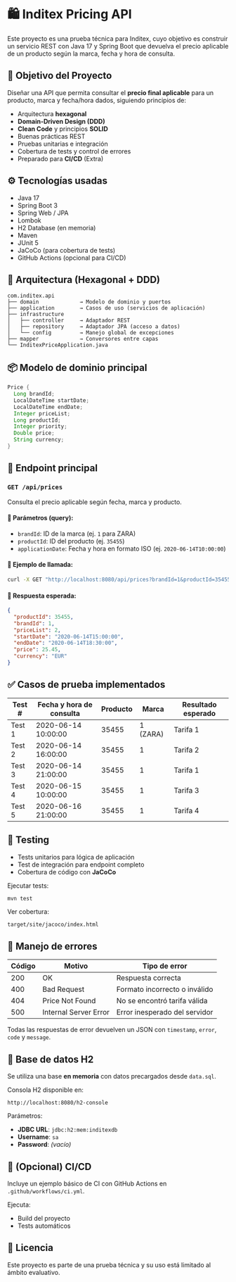 # 🛍️ Inditex Pricing API

Este proyecto es una prueba técnica para Inditex, cuyo objetivo es construir un servicio REST con Java 17 y Spring Boot que devuelva el precio aplicable de un producto según la marca, fecha y hora de consulta.

## 📌 Objetivo del Proyecto

Diseñar una API que permita consultar el **precio final aplicable** para un producto, marca y fecha/hora dados, siguiendo principios de:

- Arquitectura **hexagonal**
- **Domain-Driven Design (DDD)**
- **Clean Code** y principios **SOLID**
- Buenas prácticas REST
- Pruebas unitarias e integración
- Cobertura de tests y control de errores
- Preparado para **CI/CD** (Extra)

## ⚙️ Tecnologías usadas

- Java 17
- Spring Boot 3
- Spring Web / JPA
- Lombok
- H2 Database (en memoria)
- Maven
- JUnit 5
- JaCoCo (para cobertura de tests)
- GitHub Actions (opcional para CI/CD)

## 🧱 Arquitectura (Hexagonal + DDD)

```
com.inditex.api
├── domain             → Modelo de dominio y puertos
├── application        → Casos de uso (servicios de aplicación)
├── infrastructure
│   ├── controller     → Adaptador REST
│   ├── repository     → Adaptador JPA (acceso a datos)
│   └── config         → Manejo global de excepciones
├── mapper             → Conversores entre capas
└── InditexPriceApplication.java
```

## 📦 Modelo de dominio principal

```java
Price {
  Long brandId;
  LocalDateTime startDate;
  LocalDateTime endDate;
  Integer priceList;
  Long productId;
  Integer priority;
  Double price;
  String currency;
}
```

## 🔌 Endpoint principal

### `GET /api/prices`

Consulta el precio aplicable según fecha, marca y producto.

#### 🔸 Parámetros (query):
- `brandId`: ID de la marca (ej. `1` para ZARA)
- `productId`: ID del producto (ej. `35455`)
- `applicationDate`: Fecha y hora en formato ISO (ej. `2020-06-14T10:00:00`)

#### 🔸 Ejemplo de llamada:

```bash
curl -X GET "http://localhost:8080/api/prices?brandId=1&productId=35455&applicationDate=2020-06-14T16:00:00"
```

#### 🔸 Respuesta esperada:

```json
{
  "productId": 35455,
  "brandId": 1,
  "priceList": 2,
  "startDate": "2020-06-14T15:00:00",
  "endDate": "2020-06-14T18:30:00",
  "price": 25.45,
  "currency": "EUR"
}
```

## ✅ Casos de prueba implementados

| Test # | Fecha y hora de consulta | Producto | Marca | Resultado esperado |
|--------|---------------------------|----------|--------|--------------------|
| Test 1 | 2020-06-14 10:00:00       | 35455    | 1 (ZARA) | Tarifa 1           |
| Test 2 | 2020-06-14 16:00:00       | 35455    | 1        | Tarifa 2           |
| Test 3 | 2020-06-14 21:00:00       | 35455    | 1        | Tarifa 1           |
| Test 4 | 2020-06-15 10:00:00       | 35455    | 1        | Tarifa 3           |
| Test 5 | 2020-06-16 21:00:00       | 35455    | 1        | Tarifa 4           |

## 🧪 Testing

- Tests unitarios para lógica de aplicación
- Test de integración para endpoint completo
- Cobertura de código con **JaCoCo**

Ejecutar tests:

```bash
mvn test
```

Ver cobertura:

```
target/site/jacoco/index.html
```

## 🛑 Manejo de errores

| Código | Motivo                   | Tipo de error                  |
|--------|--------------------------|--------------------------------|
| 200    | OK                       | Respuesta correcta             |
| 400    | Bad Request              | Formato incorrecto o inválido  |
| 404    | Price Not Found          | No se encontró tarifa válida   |
| 500    | Internal Server Error    | Error inesperado del servidor  |

Todas las respuestas de error devuelven un JSON con `timestamp`, `error`, `code` y `message`.

## 📂 Base de datos H2

Se utiliza una base **en memoria** con datos precargados desde `data.sql`.

Consola H2 disponible en:

```
http://localhost:8080/h2-console
```

Parámetros:

- **JDBC URL**: `jdbc:h2:mem:inditexdb`
- **Username**: `sa`
- **Password**: *(vacío)*

## 🚀 (Opcional) CI/CD

Incluye un ejemplo básico de CI con GitHub Actions en `.github/workflows/ci.yml`.

Ejecuta:
- Build del proyecto
- Tests automáticos

## 📄 Licencia

Este proyecto es parte de una prueba técnica y su uso está limitado al ámbito evaluativo.